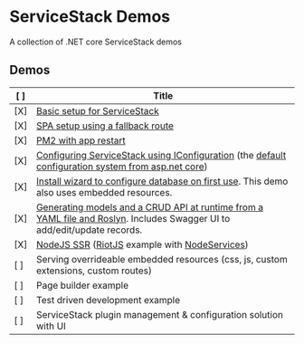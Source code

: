 # ServiceStack Demos

A collection of .NET core ServiceStack demos

## Demos

[ ] | Title
--- | ---
[X] | [Basic setup for ServiceStack](demo_base/)
[X] | [SPA setup using a fallback route](demo_spa_fallback/)
[X] | [PM2 with app restart](demo_pm2_with_restart/)
[X] | [Configuring ServiceStack using IConfiguration](demo_config/) (the [default configuration system from asp.net core](https://docs.microsoft.com/en-us/aspnet/core/fundamentals/configuration/?tabs=basicconfiguration))
[X] | [Install wizard to configure database on first use](demo_install_wizard/). This demo also uses embedded resources.
[X] | [Generating models and a CRUD API at runtime from a YAML file and Roslyn](demo_api_from_yaml/). Includes Swagger UI to add/edit/update records.
[X] | [NodeJS SSR](demo_riotjs_ssr/) ([RiotJS](http://riotjs.com/) example with [NodeServices](https://github.com/aspnet/JavaScriptServices/tree/dev/src/Microsoft.AspNetCore.NodeServices#microsoftaspnetcorenodeservices))
[ ] | Serving overrideable embedded resources (css, js, custom extensions, custom routes)
[ ] | Page builder example
[ ] | Test driven development example
[ ] | ServiceStack plugin management & configuration solution with UI

